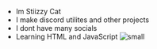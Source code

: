 - Im Stiizzy Cat
- I make discord utilites and other projects
- I dont have many socials
- Learning HTML and JavaScript ![small](https://user-images.githubusercontent.com/90114741/145103318-a87616ee-acf7-4334-8570-f3aae8a5b657.png)
